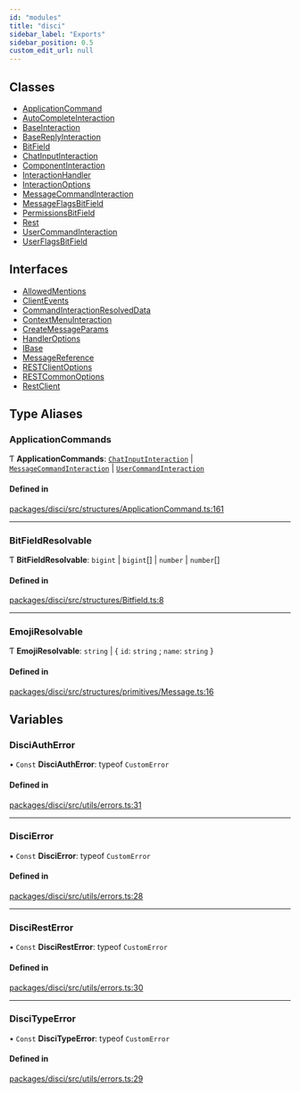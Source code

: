 ```yaml
---
id: "modules"
title: "disci"
sidebar_label: "Exports"
sidebar_position: 0.5
custom_edit_url: null
---
```


## Classes

- [ApplicationCommand](classes/ApplicationCommand.md)
- [AutoCompleteInteraction](classes/AutoCompleteInteraction.md)
- [BaseInteraction](classes/BaseInteraction.md)
- [BaseReplyInteraction](classes/BaseReplyInteraction.md)
- [BitField](classes/BitField.md)
- [ChatInputInteraction](classes/ChatInputInteraction.md)
- [ComponentInteraction](classes/ComponentInteraction.md)
- [InteractionHandler](classes/InteractionHandler.md)
- [InteractionOptions](classes/InteractionOptions.md)
- [MessageCommandInteraction](classes/MessageCommandInteraction.md)
- [MessageFlagsBitField](classes/MessageFlagsBitField.md)
- [PermissionsBitField](classes/PermissionsBitField.md)
- [Rest](classes/Rest.md)
- [UserCommandInteraction](classes/UserCommandInteraction.md)
- [UserFlagsBitField](classes/UserFlagsBitField.md)

## Interfaces

- [AllowedMentions](interfaces/AllowedMentions.md)
- [ClientEvents](interfaces/ClientEvents.md)
- [CommandInteractionResolvedData](interfaces/CommandInteractionResolvedData.md)
- [ContextMenuInteraction](interfaces/ContextMenuInteraction.md)
- [CreateMessageParams](interfaces/CreateMessageParams.md)
- [HandlerOptions](interfaces/HandlerOptions.md)
- [IBase](interfaces/IBase.md)
- [MessageReference](interfaces/MessageReference.md)
- [RESTClientOptions](interfaces/RESTClientOptions.md)
- [RESTCommonOptions](interfaces/RESTCommonOptions.md)
- [RestClient](interfaces/RestClient.md)

## Type Aliases

### ApplicationCommands

Ƭ **ApplicationCommands**: [`ChatInputInteraction`](classes/ChatInputInteraction.md) \| [`MessageCommandInteraction`](classes/MessageCommandInteraction.md) \| [`UserCommandInteraction`](classes/UserCommandInteraction.md)

#### Defined in

[packages/disci/src/structures/ApplicationCommand.ts:161](https://github.com/typicalninja493/disci/blob/bbc5c20/packages/disci/src/structures/ApplicationCommand.ts#L161)

___

### BitFieldResolvable

Ƭ **BitFieldResolvable**: `bigint` \| `bigint`[] \| `number` \| `number`[]

#### Defined in

[packages/disci/src/structures/Bitfield.ts:8](https://github.com/typicalninja493/disci/blob/bbc5c20/packages/disci/src/structures/Bitfield.ts#L8)

___

### EmojiResolvable

Ƭ **EmojiResolvable**: `string` \| { `id`: `string` ; `name`: `string`  }

#### Defined in

[packages/disci/src/structures/primitives/Message.ts:16](https://github.com/typicalninja493/disci/blob/bbc5c20/packages/disci/src/structures/primitives/Message.ts#L16)

## Variables

### DisciAuthError

• `Const` **DisciAuthError**: typeof `CustomError`

#### Defined in

[packages/disci/src/utils/errors.ts:31](https://github.com/typicalninja493/disci/blob/bbc5c20/packages/disci/src/utils/errors.ts#L31)

___

### DisciError

• `Const` **DisciError**: typeof `CustomError`

#### Defined in

[packages/disci/src/utils/errors.ts:28](https://github.com/typicalninja493/disci/blob/bbc5c20/packages/disci/src/utils/errors.ts#L28)

___

### DisciRestError

• `Const` **DisciRestError**: typeof `CustomError`

#### Defined in

[packages/disci/src/utils/errors.ts:30](https://github.com/typicalninja493/disci/blob/bbc5c20/packages/disci/src/utils/errors.ts#L30)

___

### DisciTypeError

• `Const` **DisciTypeError**: typeof `CustomError`

#### Defined in

[packages/disci/src/utils/errors.ts:29](https://github.com/typicalninja493/disci/blob/bbc5c20/packages/disci/src/utils/errors.ts#L29)
